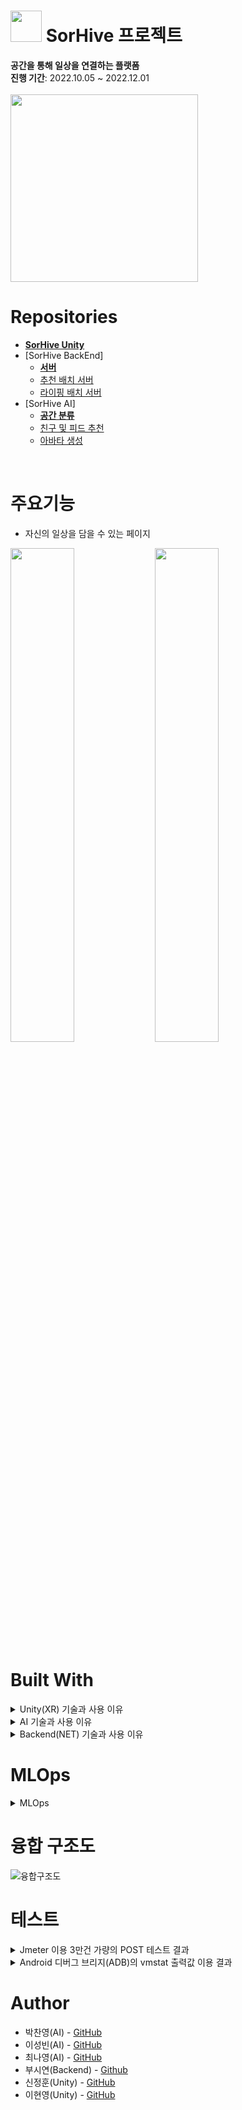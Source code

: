 # <img src="https://user-images.githubusercontent.com/111809392/205326221-6542a55f-fae2-4ece-982f-0b9598f4f08c.png" height="50"/>  SorHive 프로젝트 
<b>공간을 통해 일상을 연결하는 플랫폼</b><br>
<b>진행 기간</b>: 2022.10.05 ~ 2022.12.01 <br><br>
<img src="https://user-images.githubusercontent.com/111809392/205321871-c7de56fd-34cc-4a74-9f22-189ec16f87fe.png" height="300"/>

# Repositories
- [<b>SorHive Unity</b>](https://github.com/MA-Dot-COM/SORHIVE_unity)
- [SorHive BackEnd]
  - [<b>서버</b>](https://github.com/MTVS-DeepRoadAI/deeproad-licenseplate_detection_recognition)
  - [추천 배치 서버](https://github.com/MA-Dot-COM/MA-Dot-COM-Recommend-Batch)
  - [라이핑 배치 서버](https://github.com/MA-Dot-COM/MA-Dot-COM-Lifing-Batch)
- [SorHive AI]
  - [<b>공간 분류</b>](https://github.com/MA-Dot-COM/AI-space_classification)
  - [친구 및 피드 추천](https://github.com/MA-Dot-COM/AI-friendfeed_recommend)
  - [아바타 생성](https://github.com/MA-Dot-COM/AI-avatar_generation)
<br>

# 주요기능
- 자신의 일상을 담을 수 있는 페이지
<div>
<img src="https://user-images.githubusercontent.com/111809392/205321857-2650fe08-b253-495b-8477-f8120b5522fd.png" width="45%"/>
<img src="https://user-images.githubusercontent.com/111809392/205321864-1b3b4ccf-4be0-4acd-b671-36a8478f0166.png" width="45%"/>
<div/>
  
# Built With

<details>
<summary>Unity(XR) 기술과 사용 이유</summary>
<div markdownd="1">

- [Unity Enterprise](https://store.unity.com/kr/products/unity-enterprise)
  - 전체 UI 및 3D공간
- [Photon](https://www.photonengine.com/ko-KR/)
  - 다중사용자 환경
- [Blender](https://www.blender.org/)
  - 아바타 및 프리셋

</div>
</details>

<details>
<summary>AI 기술과 사용 이유</summary>
<div markdown="1">

- [Tensorflow](https://www.tensorflow.org/?hl=ko)
  -
- [Pytorch](https://pytorch.org/)
  -
- [Pycharm](https://www.jetbrains.com/ko-kr/pycharm/)
  -
- [Fastapi](https://fastapi.tiangolo.com/ko/)
  -
- [Docker](https://www.docker.com/)
  -

--------

 - 공간 분류모델
네이버, 구글에서 술집, 노래방, 카페등 공간에 대한 이미지 크롤링후 전처리, 약 12,000개의 데이터셋을 Resnet50모델에 전이학습하여 사용자가 일상의 사진을 올리면 분석하여 그와 맞는 공간에 대한 카테고리를 분류해 준다. 

- 아바타 생성모델
사용자의 얼굴 사진으로 아바타를 생성해주는 시스템을 설계하고 구현, 데이터 셋은 https://www.kaggle.com/datasets/niten19/face-shape-dataset를 사용한다. 얼굴이 이미 나누어져 있는 kaggle의 Face Shape Dataset 중 약 2500개를 사용해 눈모양과 눈썹모양을 라벨링 한 후, yolo5로 학습시켰다. yolo5의 detect.py와 data.yaml 수정해 얼굴형, 눈모양, 눈썹모양 별로 모델을 만든 뒤, 각 클래스마다 높은 값을 뽑아내 사용자의 얼굴사진을 분석해 아바타를 만든다. 

- Insightface의 Detection모델
공간분류 모델에 사용될 사용자들의 이미지 데이터의 초상권 보호를 위해 Insightface의 Detection모델인 RetinaFace-10GF를 사용하여 얼굴인식 후 모자이크 처리를 해주는 모델을 만들었다. 모자이크 처리한 데이터셋으로 공간분류 모델을 학습한 결과 성능의 차이는 없었고, 이후에도 사용자들에게 사진을 받으면 Insightface의 Detection모델을 거쳐 모자이크 처리되어 초상권이 보호된 데이터셋으로 활용할 계획이다.

- 추천 시스템
사용자 기반 협업 필터링을 통해 사용자 간 친밀도를 측정해 잠재적인 관계가 가깝지만 아직 팔로워 하지 않은 사용자를 추천해 주는 시스템을 설계하고 구현.
친구 친밀도 도출 시스템은 사용자에게 얼마나 관심이 많은지 클릭해서 본 빈도(룸인, 라이핑, 채팅 등)등 사용자 행동 양식을 수집하여 얼마나 친밀한지 판별하고,
이를 토대로 사용자에 대해 친밀도 순위를 결정한다.

</div>
</details>

<details>
<summary>Backend(NET) 기술과 사용 이유</summary>
<div markdown="1">
  
### 핵심 프레임워크
- [SpringBoot](https://spring.io/projects/spring-boot)
  - 자바 기반의 웹 어플리케이션을 만들 수 있는 프레임워크인 스프링을 더 쉽게 사용할 수 있어서 사용

### Object-relational mapping
- [JPA](https://spring.io/projects/spring-data-jpa)
  - 객체와 관계형 데이터베이스를 매핑하여 데이터베이스에 대한 의존성을 줄이고 생산성을 높이고 유지보수 향상, 성능 등의 장점 때문에 사용
  
### 데이터 저장
- [AWS RDS - MySQL](https://aws.amazon.com/ko/rds/mysql/?nc=sn&loc=1)
  - 정규화를 통해 데이터의 일관성과 무결성을 확보하기 위해 사용
  
### 대량 데이터 저장
- [MongoDB - Atlas](https://www.mongodb.com/ko-kr/cloud/atlas/efficiency)
  - 방대한 데이터 처리, 수정 필요없는 데이터들만 저장하여 빠르게 조회가 가능해서 사용

### 파일 저장
- [AWS S3](https://aws.amazon.com/ko/s3/?nc=sn&loc=0)
  - 이미지 저장, 호스팅, 뛰어난 보안성 때문에 사용

### 로드밸런싱 및 CICD
- [AWS Ec2](https://aws.amazon.com/ko/ec2/)
  - 클라우드 환경의 가상 서버를 구축하기 위해 사용
  
- [AWS ElasticBeanstalk](https://aws.amazon.com/ko/elasticbeanstalk/)
  - 서버에서 개발된 웹 애플리케이션 및 서비스를 간단하게 배포하려고 사용한 서비스
  - 로드밸런싱, 오토스케일링 기능 함께 사용

- [AWS Route53](https://aws.amazon.com/ko/route53)
  - ACM 과 ElasticBeanstalk 를 연결하여 사용
  - Domain은 sorhive.shop 을 통해 접속 가능

- [AWS Certificate Manager](https://aws.amazon.com/ko/certificate-manager)
  - 로드밸런서에 SSL 인증서를 연결하여 사용
  - HTTP에 SSL 인증서를 사용하여 더 안전한 보안용 프로토콜인 HTTPS를 통해 더 안전한 SNS를 위해 사용

### 회원 접근 권한 및 토큰 발급
- [Spring Security](https://spring.io/projects/spring-security)
  - 스프링 어플리케이션의 보안을 담당하는 스프링 하위 프레임 워크이고, 인증과 권한 부분을 담당
  - JsonWebToken과 함께 사용하여 보안성은 떨어지지만 토큰 기반으로 접근을 통제
  
### 데이터 일괄 처리
- [Spring Batch](https://spring.io/projects/spring-batch)
  - 스프링 어플리케이션에서 일괄적인 데이터 처리를 담당하는 스프링 하위 프레임워크
  - 메인 서버의 부하를 줄이기 위해 사용
  - 라이핑(스토리)의 특성인 24시간 이후 안보이게 하는 기능
  - 추천배열(AI에 회원 * 회원에 대한 데이터를 통해 받아온 코사인 유사도 기반 추천 정렬)을 받아오고 몽고 DB에 저장하는 기능
    2 가지를 위해서 사용
    
### 이메일 처리
- [Spring-Boot-Starter-Mail](https://mvnrepository.com/artifact/org.springframework.boot/spring-boot-starter-mail/3.0.0)
  - 이메일 처리를 하기 위해 사용

---------

</div>
</details>

# MLOps
<details>
<summary>MLOps</summary>
<div markdown="1">
 
## 이미지 → image classification → 공간

(사진)XR → NET → AI(분석) → NET → (공간)XR
  
<div>
  
<img src="https://user-images.githubusercontent.com/111809392/205317427-cd9e6372-9368-4d9f-86f3-41c7adfb881a.png" width="30%" height="400"/>
<img src="https://user-images.githubusercontent.com/111809392/205317453-a6147b69-ae54-4fe6-8818-6be44fe28bdb.png" width="30%" height="400"/>
<img src="https://user-images.githubusercontent.com/111809392/205317463-7ec76e89-f5ce-44f7-a955-9a8bd252d188.png" width="30%" height="400"/>
                                                                                                                            
<div/>
                                                                                                                            
![Untitled (1)](https://user-images.githubusercontent.com/111809392/205317472-345c07bd-c83f-4098-a359-9cb7f0870ba7.png)
![Untitled](https://user-images.githubusercontent.com/111809392/205317480-bf87aa5b-7f5a-43e6-b19e-9a27e770ef69.png)
  
</div>
</details>

# 융합 구조도
![융합구조도](https://user-images.githubusercontent.com/111809392/205318829-a7071a0d-5c43-4265-b92b-1fedc3d0e5b2.png)

  
# 테스트
<details>
<summary>Jmeter 이용 3만건 가량의 POST 테스트 결과</summary>
<div markdown="1">
 
- AWS Cloud Watch 그래프
![부하테스트 결과](https://user-images.githubusercontent.com/111809392/205322686-4f8fb92a-7c86-4572-8899-583ca1d0908d.png)
![부하테스트 결과2](https://user-images.githubusercontent.com/111809392/205322699-3fe3e45c-3ce7-4622-9865-3f7d07a657b4.png)

</div>
</details>
<details>
<summary>Android 디버그 브리지(ADB)의 vmstat 출력값 이용 결과</summary>
<div markdown="1">
 

  - 실제 사용하던 폰으로 해서 튀는 부분이 일부 존재 한다.
  - 백그라운드 앱 종료 후 10분간 대기
  - 이후 앱 구동 & 로그인 후 50분 대기
  - 이후 앱 종료 후 10분간 대기 한 그래프
![성능테스트](https://user-images.githubusercontent.com/111809392/205322590-ef6e49ac-3ad7-4bf9-b79a-7828c62a066e.png)
![성능테스트2](https://user-images.githubusercontent.com/111809392/205322666-1fe6c65c-4f7a-4339-a374-531bd9e1d0b9.png)

</div>
</details>

# Author
- 박찬영(AI) - [GitHub](https://github.com/orgs/MA-Dot-COM/people/Jneck)
- 이성빈(AI) - [GitHub](https://github.com/orgs/MA-Dot-COM/people/naya-beene)
- 최나영(AI) - [GitHub](https://github.com/orgs/MA-Dot-COM/people/cny689)
- 부시연(Backend) - [Github](https://github.com/SybooSyboo782)
- 신정훈(Unity) - [GitHub](https://github.com/orgs/MA-Dot-COM/people/JasonShin10)
- 이현영(Unity) - [GitHub](https://github.com/orgs/MA-Dot-COM/people/leeHY22)

